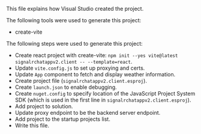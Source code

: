 This file explains how Visual Studio created the project.

The following tools were used to generate this project:
- create-vite

The following steps were used to generate this project:
- Create react project with create-vite: `npm init --yes vite@latest signalrchatappv2.client -- --template=react`.
- Update `vite.config.js` to set up proxying and certs.
- Update `App` component to fetch and display weather information.
- Create project file (`signalrchatappv2.client.esproj`).
- Create `launch.json` to enable debugging.
- Create `nuget.config` to specify location of the JavaScript Project System SDK (which is used in the first line in `signalrchatappv2.client.esproj`).
- Add project to solution.
- Update proxy endpoint to be the backend server endpoint.
- Add project to the startup projects list.
- Write this file.
